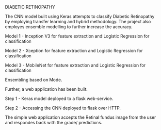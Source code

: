 DIABETIC RETINOPATHY

The CNN model built using Keras attempts to classify Diabetic Retinopathy by employing transfer
learning and hybrid methodology. The project also employes ensemble modelling 
to further increase the accuracy. 

Model 1 - Inception V3 for feature extraction and Logistic Regression for classification

Model 2 - Xception for feature extraction and Logistic Regression for classification

Model 3 - MobileNet for feature extraction and Logistic Regression for classification

Ensembling based on Mode.


Further, a web application has been built.

Step 1 - Keras model deployed to a flask web-service.

Step 2 - Accessing the CNN deployed to flask over HTTP.


The simple web application accepts the Retinal fundus image from the user and respondes
back with the grade/ predictions.
